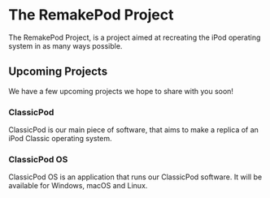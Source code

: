 # The RemakePod Project
The RemakePod Project, is a project aimed at recreating the iPod operating system in as many ways possible.

## Upcoming Projects
We have a few upcoming projects we hope to share with you soon!
### ClassicPod
ClassicPod is our main piece of software, that aims to make a replica of an iPod Classic operating system.
### ClassicPod OS
ClassicPod OS is an application that runs our ClassicPod software. It will be available for Windows, macOS and Linux.
